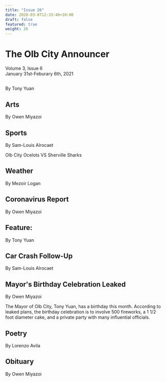 ```yaml
---
title: "Issue 26"
date: 2020-03-8T12:33:46+10:00
draft: false
featured: true
weight: 26
---
```


# The Olb City Announcer
Volume 3, Issue 6    
January 31st-Feburary 6th, 2021

## 
By Tony Yuan



## Arts
By Owen Miyazoi



## Sports
By Sam-Louis Alrocaet

Olb City Ocelots VS Sherville Sharks

## Weather
By Mezoir Logan



## Coronavirus Report
By Owen Miyazoi



## Feature:
By Tony Yuan



## Car Crash Follow-Up
By Sam-Louis Alrocaet

 

## Mayor's Birthday Celebration Leaked
By Owen Miyazoi

The Mayor of Olb City, Tony Yuan, has a birthday this month. According to leaked plans, the birthday celebration is to involve 500 fireworks, a 1 1/2 foot diameter cake, and a private party with many influential officials.

## Poetry
By Lorenzo Avila



## Obituary
By Owen Miyazoi



